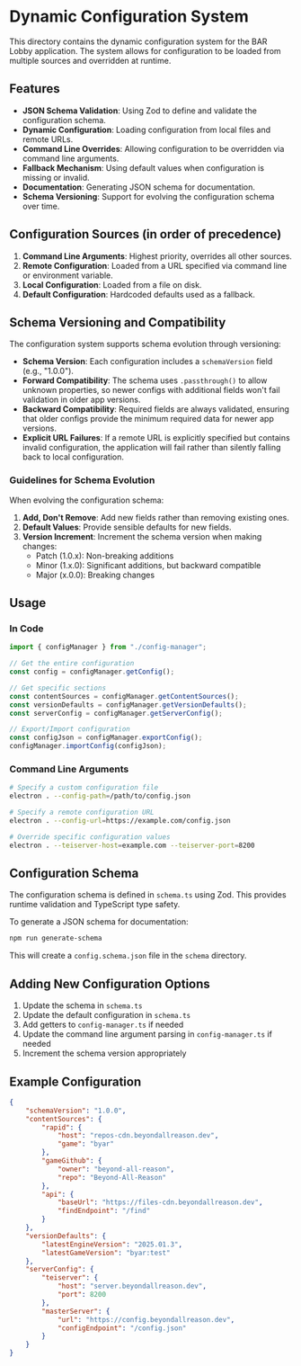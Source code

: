 # Dynamic Configuration System

This directory contains the dynamic configuration system for the BAR Lobby application. The system allows for configuration to be loaded from multiple sources and overridden at runtime.

## Features

- **JSON Schema Validation**: Using Zod to define and validate the configuration schema.
- **Dynamic Configuration**: Loading configuration from local files and remote URLs.
- **Command Line Overrides**: Allowing configuration to be overridden via command line arguments.
- **Fallback Mechanism**: Using default values when configuration is missing or invalid.
- **Documentation**: Generating JSON schema for documentation.
- **Schema Versioning**: Support for evolving the configuration schema over time.

## Configuration Sources (in order of precedence)

1. **Command Line Arguments**: Highest priority, overrides all other sources.
2. **Remote Configuration**: Loaded from a URL specified via command line or environment variable.
3. **Local Configuration**: Loaded from a file on disk.
4. **Default Configuration**: Hardcoded defaults used as a fallback.

## Schema Versioning and Compatibility

The configuration system supports schema evolution through versioning:

- **Schema Version**: Each configuration includes a `schemaVersion` field (e.g., "1.0.0").
- **Forward Compatibility**: The schema uses `.passthrough()` to allow unknown properties, so newer configs with additional fields won't fail validation in older app versions.
- **Backward Compatibility**: Required fields are always validated, ensuring that older configs provide the minimum required data for newer app versions.
- **Explicit URL Failures**: If a remote URL is explicitly specified but contains invalid configuration, the application will fail rather than silently falling back to local configuration.

### Guidelines for Schema Evolution

When evolving the configuration schema:

1. **Add, Don't Remove**: Add new fields rather than removing existing ones.
2. **Default Values**: Provide sensible defaults for new fields.
3. **Version Increment**: Increment the schema version when making changes:
    - Patch (1.0.x): Non-breaking additions
    - Minor (1.x.0): Significant additions, but backward compatible
    - Major (x.0.0): Breaking changes

## Usage

### In Code

```typescript
import { configManager } from "./config-manager";

// Get the entire configuration
const config = configManager.getConfig();

// Get specific sections
const contentSources = configManager.getContentSources();
const versionDefaults = configManager.getVersionDefaults();
const serverConfig = configManager.getServerConfig();

// Export/Import configuration
const configJson = configManager.exportConfig();
configManager.importConfig(configJson);
```

### Command Line Arguments

```bash
# Specify a custom configuration file
electron . --config-path=/path/to/config.json

# Specify a remote configuration URL
electron . --config-url=https://example.com/config.json

# Override specific configuration values
electron . --teiserver-host=example.com --teiserver-port=8200
```

## Configuration Schema

The configuration schema is defined in `schema.ts` using Zod. This provides runtime validation and TypeScript type safety.

To generate a JSON schema for documentation:

```bash
npm run generate-schema
```

This will create a `config.schema.json` file in the `schema` directory.

## Adding New Configuration Options

1. Update the schema in `schema.ts`
2. Update the default configuration in `schema.ts`
3. Add getters to `config-manager.ts` if needed
4. Update the command line argument parsing in `config-manager.ts` if needed
5. Increment the schema version appropriately

## Example Configuration

```json
{
    "schemaVersion": "1.0.0",
    "contentSources": {
        "rapid": {
            "host": "repos-cdn.beyondallreason.dev",
            "game": "byar"
        },
        "gameGithub": {
            "owner": "beyond-all-reason",
            "repo": "Beyond-All-Reason"
        },
        "api": {
            "baseUrl": "https://files-cdn.beyondallreason.dev",
            "findEndpoint": "/find"
        }
    },
    "versionDefaults": {
        "latestEngineVersion": "2025.01.3",
        "latestGameVersion": "byar:test"
    },
    "serverConfig": {
        "teiserver": {
            "host": "server.beyondallreason.dev",
            "port": 8200
        },
        "masterServer": {
            "url": "https://config.beyondallreason.dev",
            "configEndpoint": "/config.json"
        }
    }
}
```
